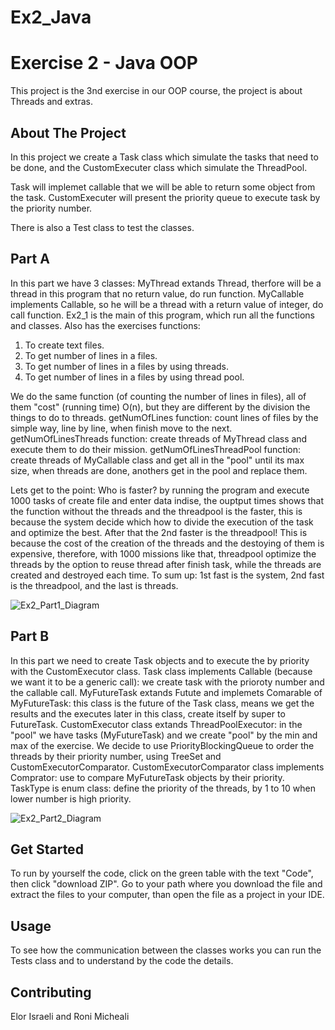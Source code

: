 # Ex2_Java

# Exercise 2 - Java OOP

This project is the 3nd exercise in our OOP course, the project is about Threads and extras.
## About The Project

In this project we create a Task class which simulate the tasks that need to be done, and the CustomExecuter class which simulate the ThreadPool.

Task will implemet callable that we will be able to return some object from the task.
CustomExecuter will present the priority queue to execute task by the priority number. 

There is also a Test class to test the classes.

## Part A  
In this part we have 3 classes:
MyThread extands Thread, therfore will be a thread in this program that no return value, do run function.
MyCallable implements Callable<Integer>, so he will be a thread with a return value of integer, do call function.
Ex2_1 is the main of this program, which run all the functions and classes. Also has the exercises functions:
1. To create text files.
2. To get number of lines in a files.
3. To get number of lines in a files by using threads.
4. To get number of lines in a files by using thread pool.

We do the same function (of counting the number of lines in files), all of them "cost" (running time) O(n),
but they are different by the division the things to do to threads.
getNumOfLines function: count lines of files by the simple way, line by line, when finish move to the next.
getNumOfLinesThreads function: create threads of MyThread class and execute them to do their mission.
getNumOfLinesThreadPool function: create threads of MyCallable class and get all in the "pool" until its max size, 
when threads are done, anothers get in the pool and replace them.

Lets get to the point: Who is faster? by running the program and execute 1000 tasks of create file and enter data indise,
the ouptput times shows that the function without the threads and the threadpool is the faster,
this is because the system decide which how to divide the execution of the task and optimize the best.
After that the 2nd faster is the threadpool! This is because the cost of the creation of the threads and the destoying of them is expensive,
therefore, with 1000 missions like that, threadpool optimize the threads by the option to reuse thread after finish task, while the threads
are created and destroyed each time.
To sum up: 1st fast is the system, 2nd fast is the threadpool, and the last is threads. 

![Ex2_Part1_Diagram](https://user-images.githubusercontent.com/53333654/212181648-cf4f88fa-87bd-43fa-b116-0368f41ccbd7.png)


## Part B
In this part we need to create Task objects and to execute the by priority with the CustomExecutor class.
Task class implements Callable<T> (because we want it to be a generic call): we create task with the prioroty number and the callable call.
MyFutureTask<T> extands Futute<T> and implemets Comarable of MyFutureTask: this class is the future of the Task class, means we get the results and the executes later in this class, create itself by super to FutureTask.
CustomExecutor class extands ThreadPoolExecutor: in the "pool" we have tasks (MyFutureTask) and we create "pool" by the min and max of the exercise.
We decide to use PriorityBlockingQueue to order the threads by their priority number, using TreeSet and CustomExecutorComparator.
CustomExecutorComparator class implements Comprator: use to compare MyFutureTask objects by their priority.
TaskType is enum class: define the priority of the threads, by 1 to 10 when lower number is high priority.

![Ex2_Part2_Diagram](https://user-images.githubusercontent.com/53333654/212181678-99982651-08db-4277-8b43-3d572ed7a4f7.png)



## Get Started
To run by yourself the code, click on the green table with the text "Code", then click "download ZIP".
Go to your path where you download the file and extract the files to your computer, than open the file as a project in your IDE.

## Usage
To see how the communication between the classes works you can run the Tests class and to understand by the code the details.
## Contributing
Elor Israeli and Roni Micheali
